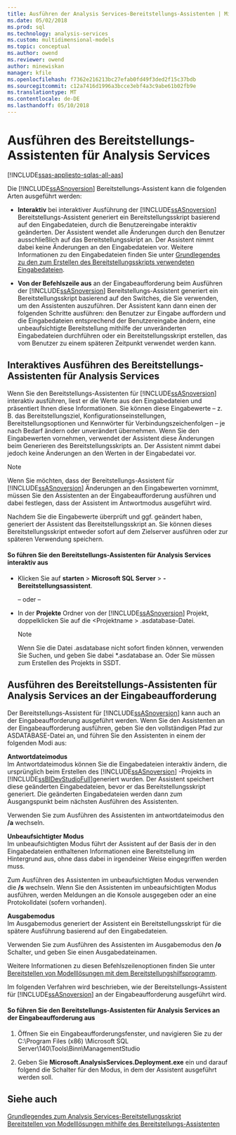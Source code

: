 ```yaml
---
title: Ausführen der Analysis Services-Bereitstellungs-Assistenten | Microsoft Docs
ms.date: 05/02/2018
ms.prod: sql
ms.technology: analysis-services
ms.custom: multidimensional-models
ms.topic: conceptual
ms.author: owend
ms.reviewer: owend
author: minewiskan
manager: kfile
ms.openlocfilehash: f7362e216213bc27efab0fd49f3ded2f15c37bdb
ms.sourcegitcommit: c12a7416d1996a3bcce3ebf4a3c9abe61b02fb9e
ms.translationtype: MT
ms.contentlocale: de-DE
ms.lasthandoff: 05/10/2018
---
```

# <a name="running-the-analysis-services-deployment-wizard"></a>Ausführen des Bereitstellungs-Assistenten für Analysis Services
[!INCLUDE[ssas-appliesto-sqlas-all-aas](../../includes/ssas-appliesto-sqlas-all-aas.md)]

  Die [!INCLUDE[ssASnoversion](../../includes/ssasnoversion-md.md)] Bereitstellungs-Assistent kann die folgenden Arten ausgeführt werden:  
  
-   **Interaktiv** bei interaktiver Ausführung der [!INCLUDE[ssASnoversion](../../includes/ssasnoversion-md.md)] Bereitstellungs-Assistent generiert ein Bereitstellungsskript basierend auf den Eingabedateien, durch die Benutzereingabe interaktiv geänderten. Der Assistent wendet alle Änderungen durch den Benutzer ausschließlich auf das Bereitstellungsskript an. Der Assistent nimmt dabei keine Änderungen an den Eingabedateien vor. Weitere Informationen zu den Eingabedateien finden Sie unter [Grundlegendes zu den zum Erstellen des Bereitstellungsskripts verwendeten Eingabedateien](../../analysis-services/multidimensional-models/deployment-script-files-input-used-to-create-deployment-script.md).  
  
-   **Von der Befehlszeile aus** an der Eingabeaufforderung beim Ausführen der [!INCLUDE[ssASnoversion](../../includes/ssasnoversion-md.md)] Bereitstellungs-Assistent generiert ein Bereitstellungsskript basierend auf den Switches, die Sie verwenden, um den Assistenten auszuführen. Der Assistent kann dann einen der folgenden Schritte ausführen: den Benutzer zur Eingabe auffordern und die Eingabedateien entsprechend der Benutzereingabe ändern, eine unbeaufsichtigte Bereitstellung mithilfe der unveränderten Eingabedateien durchführen oder ein Bereitstellungsskript erstellen, das vom Benutzer zu einem späteren Zeitpunkt verwendet werden kann.  
  
## <a name="running-the-analysis-services-deployment-wizard-interactively"></a>Interaktives Ausführen des Bereitstellungs-Assistenten für Analysis Services  
 Wenn Sie den Bereitstellungs-Assistenten für [!INCLUDE[ssASnoversion](../../includes/ssasnoversion-md.md)] interaktiv ausführen, liest er die Werte aus den Eingabedateien und präsentiert Ihnen diese Informationen. Sie können diese Eingabewerte – z. B. das Bereitstellungsziel, Konfigurationseinstellungen, Bereitstellungsoptionen und Kennwörter für Verbindungszeichenfolgen – je nach Bedarf ändern oder unverändert übernehmen. Wenn Sie den Eingabewerten vornehmen, verwendet der Assistent diese Änderungen beim Generieren des Bereitstellungsskripts an. Der Assistent nimmt dabei jedoch keine Änderungen an den Werten in der Eingabedatei vor.  
  
> [!NOTE]  
>  Wenn Sie möchten, dass der Bereitstellungs-Assistent für [!INCLUDE[ssASnoversion](../../includes/ssasnoversion-md.md)] Änderungen an den Eingabewerten vornimmt, müssen Sie den Assistenten an der Eingabeaufforderung ausführen und dabei festlegen, dass der Assistent im Antwortmodus ausgeführt wird.  
  
 Nachdem Sie die Eingabewerte überprüft und ggf. geändert haben, generiert der Assistent das Bereitstellungsskript an. Sie können dieses Bereitstellungsskript entweder sofort auf dem Zielserver ausführen oder zur späteren Verwendung speichern.  
  
#### <a name="to-run-the-analysis-services-deployment-wizard-interactively"></a>So führen Sie den Bereitstellungs-Assistenten für Analysis Services interaktiv aus  
  
-   Klicken Sie auf **starten** > **Microsoft SQL Server** > **-Bereitstellungsassistent**.  
  
     – oder –  
  
-   In der **Projekte** Ordner von der [!INCLUDE[ssASnoversion](../../includes/ssasnoversion-md.md)] Projekt, doppelklicken Sie auf die \<Projektname > .asdatabase-Datei.
    > [!NOTE]  
    >  Wenn Sie die Datei .asdatabase nicht sofort finden können, verwenden Sie Suchen, und geben Sie dabei *.asdatabase an. Oder Sie müssen zum Erstellen des Projekts in SSDT.  
  
## <a name="running-the-analysis-services-deployment-wizard-at-the-command-prompt"></a>Ausführen des Bereitstellungs-Assistenten für Analysis Services an der Eingabeaufforderung  
 Der Bereitstellungs-Assistent für [!INCLUDE[ssASnoversion](../../includes/ssasnoversion-md.md)] kann auch an der Eingabeaufforderung ausgeführt werden. Wenn Sie den Assistenten an der Eingabeaufforderung ausführen, geben Sie den vollständigen Pfad zur ASDATABASE-Datei an, und führen Sie den Assistenten in einem der folgenden Modi aus:  
  
 **Antwortdateimodus**  
 Im Antwortdateimodus können Sie die Eingabedateien interaktiv ändern, die ursprünglich beim Erstellen des [!INCLUDE[ssASnoversion](../../includes/ssasnoversion-md.md)] -Projekts in [!INCLUDE[ssBIDevStudioFull](../../includes/ssbidevstudiofull-md.md)]generiert wurden. Der Assistent speichert diese geänderten Eingabedateien, bevor er das Bereitstellungsskript generiert. Die geänderten Eingabedateien werden dann zum Ausgangspunkt beim nächsten Ausführen des Assistenten.  
  
 Verwenden Sie zum Ausführen des Assistenten im antwortdateimodus den **/a** wechseln.  
  
 **Unbeaufsichtigter Modus**  
 Im unbeaufsichtigten Modus führt der Assistent auf der Basis der in den Eingabedateien enthaltenen Informationen eine Bereitstellung im Hintergrund aus, ohne dass dabei in irgendeiner Weise eingegriffen werden muss.  
  
 Zum Ausführen des Assistenten im unbeaufsichtigten Modus verwenden die **/s** wechseln. Wenn Sie den Assistenten im unbeaufsichtigten Modus ausführen, werden Meldungen an die Konsole ausgegeben oder an eine Protokolldatei (sofern vorhanden).  
  
 **Ausgabemodus**  
 Im Ausgabemodus generiert der Assistent ein Bereitstellungsskript für die spätere Ausführung basierend auf den Eingabedateien.  
  
 Verwenden Sie zum Ausführen des Assistenten im Ausgabemodus den **/o** Schalter, und geben Sie einen Ausgabedateinamen.  
  
 Weitere Informationen zu diesen Befehlszeilenoptionen finden Sie unter [Bereitstellen von Modelllösungen mit dem Bereitstellungshilfsprogramm](../../analysis-services/multidimensional-models/deploy-model-solutions-with-the-deployment-utility.md).  
  
 Im folgenden Verfahren wird beschrieben, wie der Bereitstellungs-Assistent für [!INCLUDE[ssASnoversion](../../includes/ssasnoversion-md.md)] an der Eingabeaufforderung ausgeführt wird.  
  
#### <a name="to-run-the-analysis-services-deployment-wizard-at-the-command-prompt"></a>So führen Sie den Bereitstellungs-Assistenten für Analysis Services an der Eingabeaufforderung aus  
  
1.  Öffnen Sie ein Eingabeaufforderungsfenster, und navigieren Sie zu der C:\Program Files (x86) \Microsoft SQL Server\140\Tools\Binn\ManagementStudio  
  
2.  Geben Sie **Microsoft.AnalysisServices.Deployment.exe** ein und darauf folgend die Schalter für den Modus, in dem der Assistent ausgeführt werden soll.  
  
## <a name="see-also"></a>Siehe auch  
 [Grundlegendes zum Analysis Services-Bereitstellungsskript](../../analysis-services/multidimensional-models/understanding-the-analysis-services-deployment-script.md)   
 [Bereitstellen von Modelllösungen mithilfe des Bereitstellungs-Assistenten](../../analysis-services/multidimensional-models/deploy-model-solutions-using-the-deployment-wizard.md)  
  
  
